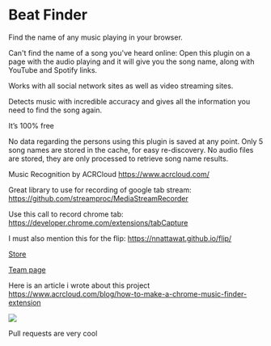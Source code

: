 # Beat Finder
Find the name of any music playing in your browser.

Can't find the name of a song you've heard online:
Open this plugin on a page with the audio playing and it will give you the song name, along with YouTube and Spotify links. 

Works with all social network sites as well as video streaming sites.

Detects music with incredible accuracy and gives all the information you need to find the song again.

It’s 100% free

No data regarding the persons using this plugin is saved at any point.
Only 5 song names are stored in the cache, for easy re-discovery.
No audio files are stored, they are only processed to retrieve song name results.

Music Recognition by ACRCloud
https://www.acrcloud.com/


Great library to use for recording of google tab stream:
https://github.com/streamproc/MediaStreamRecorder

Use this call to record chrome tab:
https://developer.chrome.com/extensions/tabCapture

I must also mention this for the flip:
https://nnattawat.github.io/flip/



<a href="https://chrome.google.com/webstore/detail/beatfinder/ndenpgejcjbklgdhdhimhdbfbcnbknpg" target="blank">Store<a>

<a href="https://www.thomaslindauer.com" target="blank">Team page<a>



Here is an article i wrote about this project
https://www.acrcloud.com/blog/how-to-make-a-chrome-music-finder-extension

<img src="http://i.imgur.com/5fbbZ9Y.gifv"/>


Pull requests are very cool
